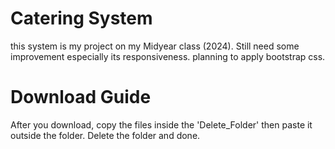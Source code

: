 # Catering System
  this system is my project on my Midyear class (2024). Still need some improvement especially its responsiveness.
  planning to apply bootstrap css.

# Download Guide
  After you download, copy the files inside the 'Delete_Folder' then paste it outside the folder. Delete the folder and done.
